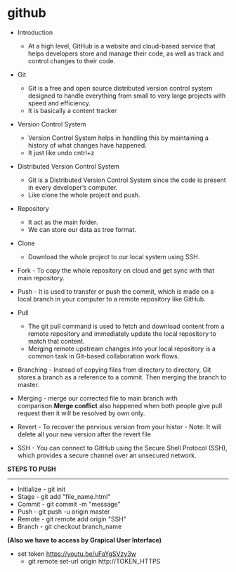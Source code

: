 # **github**
* Introduction
     - At a high level, GitHub is a website and cloud-based service that helps developers store and manage their code, as well as track and control changes to their code. 

* Git
     - Git is a free and open source distributed version control system designed to handle everything from small to very large projects with speed and efficiency.
     - It is basically a content tracker
     

* Version Control System
     - Version Control System helps in handling this by maintaining a history of what changes have happened.
     - It just like undo cntrl+z

* Distributed Version Control System
     - Git is a Distributed Version Control System since the code is present in every developer’s computer. 
     - Like clone the whole project and push.

* Repository
     - It act as the main folder.
     - We can store our data as tree format.
* Clone
    - Download the whole project to our local system using SSH.
* Fork
      - To copy the whole repository on cloud and get sync with that main repository.

* Push 
      -  It is used to transfer or push the commit, which is made on a local branch in your computer to a remote repository like GitHub. 
* Pull
     -  The git pull command is used to fetch and download content from a remote repository and immediately update the local repository to match that content. 
     - Merging remote upstream changes into your local repository is a common task in Git-based collaboration work flows. 
* Branching
      - Instead of copying files from directory to directory, Git stores a branch as a reference to a commit. Then merging the branch to master.
* Merging
      - merge our corrected file to main branch with comparison.**Merge conflict** also happened when both people give pull request then it will be resolved by own only.
* Revert 
       - To recover the pervious version from your histor
       - Note: It will delete all your new version after the revert file
* SSH - You can connect to GitHub using the Secure Shell Protocol (SSH), which provides a secure channel over an unsecured network.

**STEPS TO PUSH**
___________________________________
- Initialize - git init
- Stage - git add "file_name.html"
- Commit - git commit -m "message"
- Push - git push -u origin master
- Remote - git remote add origin "SSH"
- Branch - git checkout branch_name
      
 **(Also we have to access by Grapical User Interface)**
 - set token https://youtu.be/uFaYgSVzy3w
     - git remote set-url origin http://TOKEN_HTTPS
